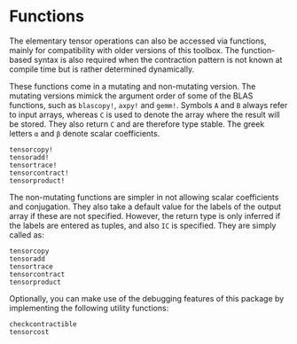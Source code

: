 # Functions

The elementary tensor operations can also be accessed via functions, mainly for
compatibility with older versions of this toolbox. The function-based syntax is also
required when the contraction pattern is not known at compile time but is rather determined
dynamically.

These functions come in a mutating and non-mutating version. The mutating versions mimick
the argument order of some of the BLAS functions, such as `blascopy!`, `axpy!` and `gemm!`.
Symbols `A` and `B` always refer to input arrays, whereas `C` is used to denote the array
where the result will be stored. They also return `C` and are therefore type stable. The
greek letters `α` and `β` denote scalar coefficients.

```@docs
tensorcopy!
tensoradd!
tensortrace!
tensorcontract!
tensorproduct!
```

The non-mutating functions are simpler in not allowing scalar coefficients and conjugation.
They also take a default value for the labels of the output array if these are not
specified. However, the return type is only inferred if the labels are entered as tuples,
and also `IC` is specified. They are simply called as:

```@docs
tensorcopy
tensoradd
tensortrace
tensorcontract
tensorproduct
```

Optionally, you can make use of the debugging features of this package by implementing the following utility functions:

```@docs
checkcontractible
tensorcost
```